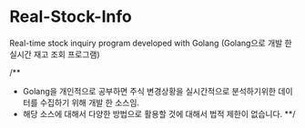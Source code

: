 # Real-Stock-Info
Real-time stock inquiry program developed with Golang (Golang으로 개발 한 실시간 재고 조회 프로그램)

/**
* Golang을 개인적으로 공부하면 주식 변경상황을 실시간적으로 분석하기위한 데이터를 수집하기 위해 개발 한 소스임.
* 해당 소스에 대해서 다양한 방법으로 활용할 것에 대해서 법적 제한이 없습니다. 
**/

